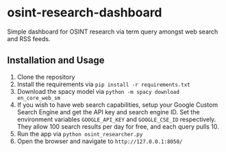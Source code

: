 # osint-research-dashboard
Simple dashboard for OSINT research via term query amongst web search and RSS feeds.

## Installation and Usage
1. Clone the repository
2. Install the requirements via `pip install -r requirements.txt`
3. Download the spacy model via `python -m spacy download en_core_web_sm`
4. If you wish to have web search capabilities, setup your Google Custom Search Engine and get the API key and search engine ID. Set the environment variables `GOOGLE_API_KEY` and `GOOGLE_CSE_ID` respectively. They allow 100 search results per day for free, and each query pulls 10.
4. Run the app via `python osint_researcher.py`
5. Open the browser and navigate to `http://127.0.0.1:8050/`